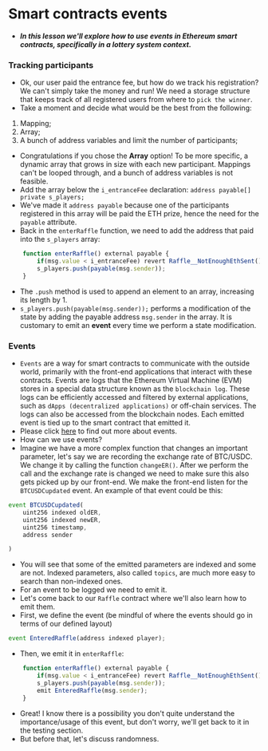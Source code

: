# Smart contracts events
- ***In this lesson we'll explore how to use events in Ethereum smart contracts, specifically in a lottery system context.***

### Tracking participants
- Ok, our user paid the entrance fee, but how do we track his registration? We can't simply take the money and run! We need a storage structure that keeps track of all registered users from where to `pick the winner`.
- Take a moment and decide what would be the best from the following:
1. Mapping;
2. Array;
3. A bunch of address variables and limit the number of participants;

- Congratulations if you chose the **Array** option! To be more specific, a dynamic array that grows in size with each new participant. Mappings can't be looped through, and a bunch of address variables is not feasible.
- Add the array below the `i_entranceFee` declaration: `address payable[] private s_players;`
- We've made it `address payable` because one of the participants registered in this array will be paid the ETH prize, hence the need for the `payable` attribute.
- Back in the `enterRaffle` function, we need to add the address that paid into the `s_players` array:
```javascript
    function enterRaffle() external payable {
        if(msg.value < i_entranceFee) revert Raffle__NotEnoughEthSent();
        s_players.push(payable(msg.sender));
    }
```

- The `.push` method is used to append an element to an array, increasing its length by 1.
- `s_players.push(payable(msg.sender));` performs a modification of the state by adding the payable address `msg.sender` in the array. It is customary to emit an **event** every time we perform a state modification.

### Events
- `Events` are a way for smart contracts to communicate with the outside world, primarily with the front-end applications that interact with these contracts. Events are logs that the Ethereum Virtual Machine (EVM) stores in a special data structure known as the `blockchain log`. These logs can be efficiently accessed and filtered by external applications, such as `dApps (decentralized applications)` or off-chain services. The logs can also be accessed from the blockchain nodes. Each emitted event is tied up to the smart contract that emitted it.
- Please click [here](https://docs.soliditylang.org/en/v0.8.25/contracts.html#events) to find out more about events.
- How can we use events?
- Imagine we have a more complex function that changes an important parameter, let's say we are recording the exchange rate of BTC/USDC. We change it by calling the function `changeER()`. After we perform the call and the exchange rate is changed we need to make sure this also gets picked up by our front-end. We make the front-end listen for the `BTCUSDCupdated` event. An example of that event could be this:

```javascript
event BTCUSDCupdated(
    uint256 indexed oldER,
    uint256 indexed newER,
    uint256 timestamp,
    address sender

)
```

- You will see that some of the emitted parameters are indexed and some are not. Indexed parameters, also called `topics`, are much more easy to search than non-indexed ones.
- For an event to be logged we need to emit it.
- Let's come back to our `Raffle` contract where we'll also learn how to emit them.
- First, we define the event (be mindful of where the events should go in terms of our defined layout)
```javascript
event EnteredRaffle(address indexed player);
```

- Then, we emit it in `enterRaffle`:
```javascript
    function enterRaffle() external payable {
        if(msg.value < i_entranceFee) revert Raffle__NotEnoughEthSent();
        s_players.push(payable(msg.sender));
        emit EnteredRaffle(msg.sender);
    }
```

- Great! I know there is a possibility you don't quite understand the importance/usage of this event, but don't worry, we'll get back to it in the testing section.
- But before that, let's discuss randomness.

